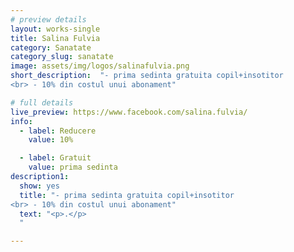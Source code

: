 ```yaml
---
# preview details
layout: works-single
title: Salina Fulvia
category: Sanatate
category_slug: sanatate
image: assets/img/logos/salinafulvia.png
short_description:  "- prima sedinta gratuita copil+insotitor
<br> - 10% din costul unui abonament"

# full details
live_preview: https://www.facebook.com/salina.fulvia/
info:
  - label: Reducere
    value: 10% 

  - label: Gratuit
    value: prima sedinta
description1:
  show: yes
  title: "- prima sedinta gratuita copil+insotitor
<br> - 10% din costul unui abonament"
  text: "<p>.</p>
  "

---
```

